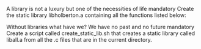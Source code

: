A library is not a luxury but one of the necessities of life mandatory Create the static library libholberton.a containing all the functions listed below:

Without libraries what have we? We have no past and no future mandatory Create a script called create_static_lib.sh that creates a static library called liball.a from all the .c files that are in the current directory.

